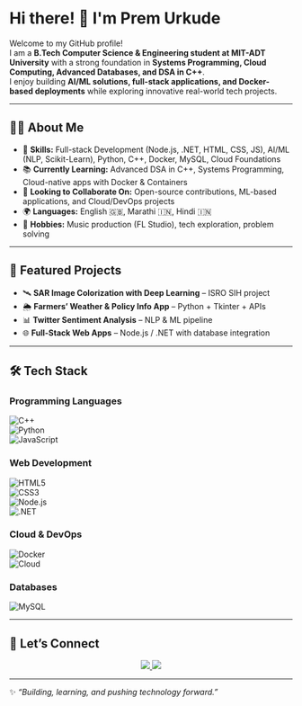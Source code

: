 # Hi there! 👋 I'm Prem Urkude  

Welcome to my GitHub profile!  
I am a **B.Tech Computer Science & Engineering student at MIT-ADT University** with a strong foundation in **Systems Programming, Cloud Computing, Advanced Databases, and DSA in C++**.  
I enjoy building **AI/ML solutions, full-stack applications, and Docker-based deployments** while exploring innovative real-world tech projects.  

---

## 👨‍💻 About Me  
- 🔧 **Skills:** Full-stack Development (Node.js, .NET, HTML, CSS, JS), AI/ML (NLP, Scikit-Learn), Python, C++, Docker, MySQL, Cloud Foundations  
- 📚 **Currently Learning:** Advanced DSA in C++, Systems Programming, Cloud-native apps with Docker & Containers  
- 🤝 **Looking to Collaborate On:** Open-source contributions, ML-based applications, and Cloud/DevOps projects  
- 🌍 **Languages:** English 🇬🇧, Marathi 🇮🇳, Hindi 🇮🇳  
- 🎯 **Hobbies:** Music production (FL Studio), tech exploration, problem solving  

---

## 🚀 Featured Projects  
- 🛰️ **SAR Image Colorization with Deep Learning** – ISRO SIH project  
- 🌦️ **Farmers’ Weather & Policy Info App** – Python + Tkinter + APIs  
- 📊 **Twitter Sentiment Analysis** – NLP & ML pipeline  
- 🌐 **Full-Stack Web Apps** – Node.js / .NET with database integration  

---

## 🛠️ Tech Stack  

### Programming Languages  
![C++](https://img.shields.io/badge/C++-00599C?style=for-the-badge&logo=cplusplus&logoColor=white)  
![Python](https://img.shields.io/badge/Python-3776AB?style=for-the-badge&logo=python&logoColor=white)  
![JavaScript](https://img.shields.io/badge/JavaScript-F7DF1E?style=for-the-badge&logo=javascript&logoColor=black)  

### Web Development  
![HTML5](https://img.shields.io/badge/HTML5-E34F26?style=for-the-badge&logo=html5&logoColor=white)  
![CSS3](https://img.shields.io/badge/CSS3-1572B6?style=for-the-badge&logo=css3&logoColor=white)  
![Node.js](https://img.shields.io/badge/Node.js-339933?style=for-the-badge&logo=node.js&logoColor=white)  
![.NET](https://img.shields.io/badge/.NET-512BD4?style=for-the-badge&logo=dotnet&logoColor=white)  

### Cloud & DevOps  
![Docker](https://img.shields.io/badge/Docker-2496ED?style=for-the-badge&logo=docker&logoColor=white)  
![Cloud](https://img.shields.io/badge/Cloud-4285F4?style=for-the-badge&logo=google-cloud&logoColor=white)  

### Databases  
![MySQL](https://img.shields.io/badge/MySQL-4479A1?style=for-the-badge&logo=mysql&logoColor=white)  

---

## 🤝 Let’s Connect  
<p align="center">
  <a href="https://www.linkedin.com/in/prem-urkude-2ba9b5259/">
    <img src="https://img.shields.io/badge/LinkedIn-Profile-blue?style=for-the-badge&logo=linkedin"/>
  </a>
  <a href="mailto:premurkude703@gmail.com">
    <img src="https://img.shields.io/badge/Email-Contact-red?style=for-the-badge&logo=gmail&logoColor=white"/>
  </a>
</p>

---

✨ *“Building, learning, and pushing technology forward.”*  
